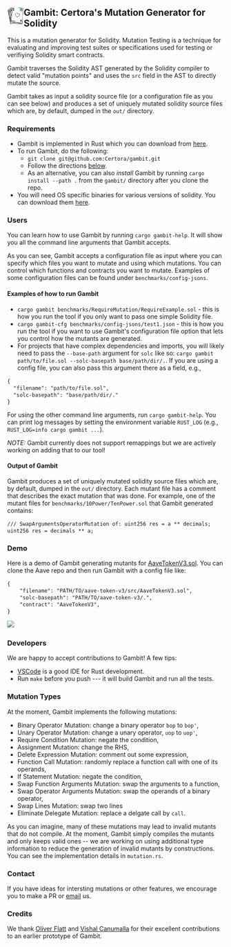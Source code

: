 ## <img src="doc/gambit.png" alt="gambit logo" height="40" align="left"> Gambit: Certora's Mutation Generator for Solidity

This is a mutation generator for Solidity.
Mutation Testing is a technique for
  evaluating and improving test suites or specifications used
  for testing or verifiying Solidity smart contracts.

Gambit traverses the Solidity AST generated by the Solidity compiler
  to detect valid "mutation points"
  and uses the `src` field in the AST to directly mutate the source.

Gambit takes as input a solidity source file (or a configuration file as you can see below)
  and produces a set of uniquely mutated solidity source files which are, by default, dumped in
  the `out/` directory.

### Requirements

- Gambit is implemented in Rust which you can download from [here](https://www.rust-lang.org/tools/install).
- To run Gambit, do the following:
   - `git clone git@github.com:Certora/gambit.git`
   - Follow the directions [below](#users).
   - As an alternative, you can also _install_ Gambit by running `cargo install --path .` from the `gambit/` directory after you clone the repo.
- You will need OS specific binaries for various versions of solidity. You can download them [here](https://github.com/ethereum/solc-bin).

### Users
You can learn how to use Gambit by running
`cargo gambit-help`.
It will show you all the command line arguments that Gambit accepts.

As you can see, Gambit accepts a configuration file as input where you can
  specify which files you want to mutate and using which mutations.
You can control which functions and contracts you want to mutate.
Examples of some configuration files can be found under `benchmarks/config-jsons`.

#### Examples of how to run Gambit
- `cargo gambit benchmarks/RequireMutation/RequireExample.sol` - this is how you run the tool if you only want to pass one simple Solidity file.
- `cargo gambit-cfg benchmarks/config-jsons/test1.json`  - this is how you run the tool if you want to use Gambit's configuration file option that lets you control how the mutants are generated.
- For projects that have complex dependencies and imports, you will likely need to
  pass the `--base-path` argument for `solc` like so:
`cargo gambit path/to/file.sol --solc-basepath base/path/dir/.`.
If you are using a config file, you can also pass this argument there as a field, e.g.,
```
{
  "filename": "path/to/file.sol",
  "solc-basepath": "base/path/dir/."
}
```
For using the other command line arguments, run `cargo gambit-help`.
You can print log messages by setting the environment variable `RUST_LOG` (e.g., `RUST_LOG=info cargo gambit ...`).

_*NOTE:*_ Gambit currently does not support remappings but we are actively working on adding that to our tool!

#### Output of Gambit
Gambit produces a set of uniquely mutated solidity source files which are, by default, dumped in
  the `out/` directory.
Each mutant file has a comment that describes the exact mutation that was done.
For example, one of the mutant files for `benchmarks/10Power/TenPower.sol` that Gambit generated contains:
```
/// SwapArgumentsOperatorMutation of: uint256 res = a ** decimals;
uint256 res = decimals ** a;
```


### Demo
Here is a demo of Gambit generating mutants for [AaveTokenV3.sol](https://github.com/Certora/aave-token-v3/blob/main/src/AaveTokenV3.sol).
You can clone the Aave repo and then run Gambit with a config file like:

```
{
    "filename": "PATH/TO/aave-token-v3/src/AaveTokenV3.sol",
    "solc-basepath": "PATH/TO/aave-token-v3/.",
    "contract": "AaveTokenV3",
}
```

<img src="doc/gambit-animation.jif" height="450">

### Developers
We are happy to accept contributions to Gambit! A few tips:
- [VSCode](https://code.visualstudio.com/) is a good IDE for Rust development.
- Run `make` before you push --- it will build Gambit and run all the tests.

### Mutation Types
At the moment, Gambit implements the following mutations:
- Binary Operator Mutation: change a binary operator `bop` to `bop'`,
- Unary Operator Mutation: change a unary operator, `uop` to `uop'`,
- Require Condition Mutation: negate the condition,
- Assignment Mutation: change the RHS,
- Delete Expression Mutation: comment out some expression,
- Function Call Mutation: randomly replace a function call with one of its operands,
- If Statement Mutation:  negate the condition,
- Swap Function Arguments Mutation: swap the arguments to a function,
- Swap Operator Arguments Mutation: swap the operands of a binary operator,
- Swap Lines Mutation: swap two lines
- Eliminate Delegate Mutation: replace a delgate call by `call`.

As you can imagine, many of these mutations may lead to invalid mutants
  that do not compile.
At the moment, Gambit simply compiles the mutants and only keeps valid ones --
  we are working on using additional type information to reduce the generation of
  invalid mutants by constructions. 
You can see the implementation details in `mutation.rs`.


### Contact
If you have ideas for intersting mutations or other features,
  we encourage you to make a PR or [email](mailto:chandra@certora.com) us.

### Credits
We thank
[Oliver Flatt](https://www.oflatt.com/) and
[Vishal Canumalla](https://homes.cs.washington.edu/~vishalc/)
for their excellent contributions to an earlier prototype of Gambit.
